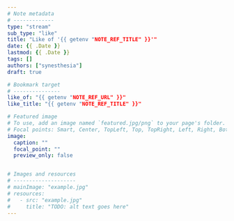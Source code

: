 ```yaml
---
# Note metadata
# -------------
type: "stream"
sub_type: "like"
title: "Like of '{{ getenv "NOTE_REF_TITLE" }}'"
date: {{ .Date }}
lastmod: {{ .Date }}
tags: []
authors: ["synesthesia"]
draft: true

# Bookmark target
# ---------------
like_of: "{{ getenv "NOTE_REF_URL" }}"
like_title: "{{ getenv "NOTE_REF_TITLE" }}"

# Featured image
# To use, add an image named `featured.jpg/png` to your page's folder.
# Focal points: Smart, Center, TopLeft, Top, TopRight, Left, Right, BottomLeft, Bottom, BottomRight.
image:
  caption: ""
  focal_point: ""
  preview_only: false


# Images and resources
# --------------------
# mainImage: "example.jpg"
# resources:
#   - src: "example.jpg"
#     title: "TODO: alt text goes here"
---
```

